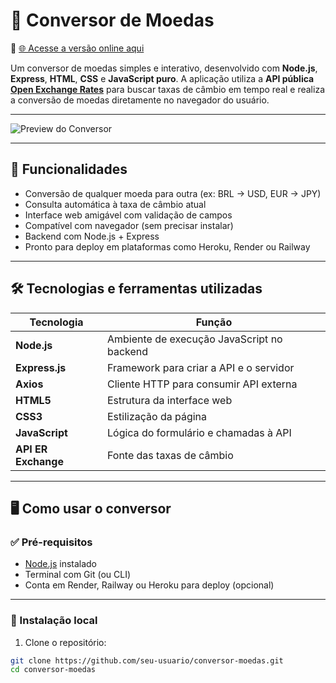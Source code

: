 # 💱 Conversor de Moedas

🔗 [🌐 Acesse a versão online aqui](https://conversordemoedas-z2w0.onrender.com)

Um conversor de moedas simples e interativo, desenvolvido com **Node.js**, **Express**, **HTML**, **CSS** e **JavaScript puro**. A aplicação utiliza a **API pública [Open Exchange Rates](https://open.er-api.com/)** para buscar taxas de câmbio em tempo real e realiza a conversão de moedas diretamente no navegador do usuário.

---
![Preview do Conversor](img/capturadetelaconversordemoedas.png)

---

## 🚀 Funcionalidades

- Conversão de qualquer moeda para outra (ex: BRL → USD, EUR → JPY)
- Consulta automática à taxa de câmbio atual
- Interface web amigável com validação de campos
- Compatível com navegador (sem precisar instalar)
- Backend com Node.js + Express
- Pronto para deploy em plataformas como Heroku, Render ou Railway

---

## 🛠️ Tecnologias e ferramentas utilizadas

| Tecnologia     | Função                                      |
|----------------|---------------------------------------------|
| **Node.js**    | Ambiente de execução JavaScript no backend  |
| **Express.js** | Framework para criar a API e o servidor     |
| **Axios**      | Cliente HTTP para consumir API externa      |
| **HTML5**      | Estrutura da interface web                  |
| **CSS3**       | Estilização da página                       |
| **JavaScript** | Lógica do formulário e chamadas à API       |
| **API ER Exchange** | Fonte das taxas de câmbio           |

---

## 🖥️ Como usar o conversor

### ✅ Pré-requisitos

- [Node.js](https://nodejs.org/) instalado
- Terminal com Git (ou CLI)
- Conta em Render, Railway ou Heroku para deploy (opcional)

---

### 🔧 Instalação local

1. Clone o repositório:

```bash
git clone https://github.com/seu-usuario/conversor-moedas.git
cd conversor-moedas
